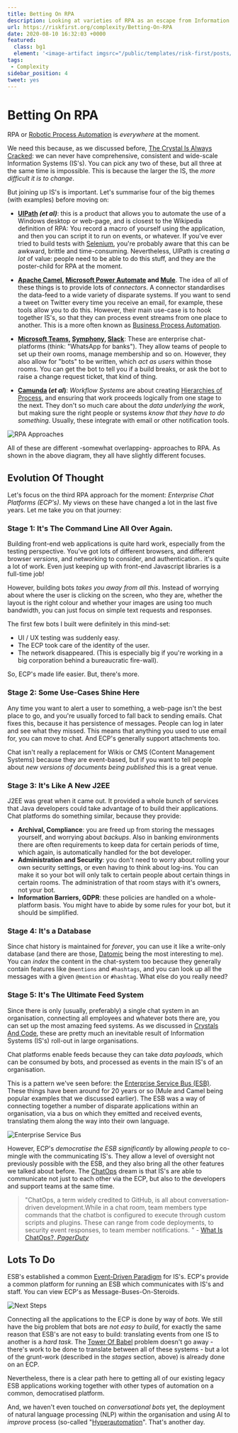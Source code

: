 ```yaml
---
title: Betting On RPA
description: Looking at varieties of RPA as an escape from Information System incompatibility.
url: https://riskfirst.org/complexity/Betting-On-RPA
date: 2020-08-10 16:32:03 +0000
featured: 
  class: bg1
  element: '<image-artifact imgsrc="/public/templates/risk-first/posts/bot.svg">Betting On RPA</image-artifact>'
tags:
 - Complexity
sidebar_position: 4
tweet: yes
---
```


# Betting On RPA

RPA or [Robotic Process Automation](https://en.wikipedia.org/wiki/Robotic_process_automation) is _everywhere_ at the moment.  

We need this because, as we discussed before, [The Crystal Is Always Cracked](Crystals-And-Code.md):  we can never have comprehensive, consistent and wide-scale Information Systems (IS's).   You can pick any two of these, but all three at the same time is impossible.  This is because the larger the IS, the _more difficult it is to change_.

But joining up IS's is important.  Let's summarise four of the big themes (with examples) before moving on:

- **[UIPath](https://www.uipath.com) _(et al)_**:  this is a product that allows you to automate the use of a Windows desktop or web-page, and is closest to the Wikipedia definition of RPA:  You record a macro of yourself using the application, and then you can script it to run on events, or whatever.  If you've ever tried to build tests with [Selenium](https://en.wikipedia.org/wiki/Selenium_(software)), you're probably aware that this can be awkward, brittle and time-consuming.   Nevertheless, UIPath is creating _a lot_ of value:  people need to be able to do this stuff, and they are the poster-child for RPA at the moment.

- **[Apache Camel](https://camel.apache.org), [Microsoft Power Automate](https://us.flow.microsoft.com/en-us/) and [Mule](https://www.mulesoft.com)**.  The idea of all of these things is to provide lots of _connectors_.  A connector standardises the data-feed to a wide variety of disparate systems.   If you want to send a tweet on Twitter every time you receive an email, for example, these tools allow you to do this.  However, their main use-case is to hook together IS's, so that they can process event streams from one place to another.   This is a more often known as [Business Process Automation](https://en.wikipedia.org/wiki/Business_process_automation). 

- **[Microsoft Teams](https://products.office.com/en-US/microsoft-teams/group-chat-software), [Symphony](https://symphony.com), [Slack](https://slack.com)**:  These are enterprise chat-platforms (think: "WhatsApp for banks"). They allow teams of people to set up their own rooms, manage membership and so on.  However, they also allow for "bots" to be written, which _act as users_ within those rooms.  You can get the bot to tell you if a build breaks, or ask the bot to raise a change request ticket, that kind of thing.

- **[Camunda](https://camunda.com/download/) (_et al_)**: _Workflow Systems_ are about creating [Hierarchies of Process](Towers-Of-Abstraction.md), and ensuring that work proceeds logically from one stage to the next.  They don't so much care about the _data underlying the work_, but making sure the right people or systems _know that they have to do something_.  Usually, these integrate with email or other notification tools.

![RPA Approaches](/img/complexity/rpa-1.png)

All of these are different -somewhat overlapping- approaches to RPA.  As shown in the above diagram, they all have slightly different focuses. 

## Evolution Of Thought

Let's focus on the third RPA approach for the moment:  _Enterprise Chat Platforms (ECP's)_.  My views on these have changed a lot in the last five years.  Let me take you on that journey:

### Stage 1:  It's The Command Line All Over Again.

Building front-end web applications is quite hard work, especially from the testing perspective.   You've got lots of different browsers, and different browser _versions_, and networking to consider, and authentication.. it's quite a lot of work.  Even just keeping up with front-end Javascript libraries is a full-time job!

However, building bots _takes you away from all this_.  Instead of worrying about where the user is clicking on the screen, who they are, whether the layout is the right colour and whether your images are using too much bandwidth, you can just focus on simple text requests and responses.

The first few bots I built were definitely in this mind-set:  

 - UI / UX testing was suddenly easy.  
 - The ECP took care of the identity of the user.
 - The network disappeared.  (This is especially big if you're working in a big corporation behind a bureaucratic fire-wall).

So, ECP's made life easier.   But, there's more.

### Stage 2:  Some Use-Cases Shine Here

Any time you want to alert a user to something, a web-page isn't the best place to go, and you're usually forced to fall back to sending emails.   Chat fixes this, because it has persistence of messages.  People can log in later and see what they missed.   This means that anything you used to use email for, you can move to chat.  And ECP's generally support attachments too.

Chat isn't really a replacement for Wikis or CMS (Content Management Systems) because they are event-based, but if you want to tell people about _new versions of documents being published_ this is a great venue.

### Stage 3:  It's Like A New J2EE

J2EE was great when it came out.  It provided a whole bunch of services that Java developers could take advantage of to build their applications.   
Chat platforms do something similar, because they provide:

- **Archival, Compliance**:  you are freed up from storing the messages yourself, and worrying about _backups_.  Also in banking environments there are often requirements to keep data for certain periods of time, which again, is automatically handled for the bot developer.
- **Administration and Security**:  you don't need to worry about rolling your own security settings, or even having to think about log-ins.  You can make it so your bot will only talk to certain people about certain things in certain rooms.  The administration of that room stays with it's owners, not your bot.
- **Information Barriers, GDPR**: these policies are handled on a whole-platform basis.  You might have to abide by some rules for your bot, but it should be simplified.

### Stage 4:  It's a Database

Since chat history is maintained for _forever_, you can use it like a write-only database (and there are those, [Datomic](https://datomic.com) being the most interesting to me).  You can _index_ the content in the chat-system too because they generally contain features like `@mentions` and `#hashtags`, and you can look up all the messages with a given `@mention` or `#hashtag`.  What else do you really need?

### Stage 5:  It's The Ultimate Feed System

Since there is only (usually, preferably) a single chat system in an organisation, connecting all employees and whatever bots there are, you can set up the most amazing feed systems.  As we discussed in [Crystals And Code](Crystals-And-Code.md), these are pretty much an inevitable result of Information Systems (IS's) roll-out in large organisations.

Chat platforms enable feeds because they can take _data payloads_, which can be consumed by bots, and processed as events in the main IS's of an organisation.

This is a pattern we've seen before:  the [Enterprise Service Bus (ESB)](https://en.wikipedia.org/wiki/Enterprise_service_bus).  These things have been around for 20 years or so (Mule and Camel being popular examples that we discussed earlier).  The ESB was a way of connecting together a number of disparate applications within an organisation, via a bus on which they emitted and received events, translating them along the way into their own language.

![Enterprise Service Bus](/img/complexity/esb.png)

However, ECP's _democratise the ESB significantly_ by allowing _people_ to co-mingle with the communicating IS's.  They allow a level of oversight not previously possible with the ESB, and they also bring all the other features we talked about before.   The [ChatOps](https://www.pagerduty.com/blog/what-is-chatops/) dream is that IS's are able to communicate not just to each other via the ECP, but also to the developers and support teams at the same time.

> "ChatOps, a term widely credited to GitHub, is all about conversation-driven development.While in a chat room, team members type commands that the chatbot is configured to execute through custom scripts and plugins. These can range from code deployments, to security event responses, to team member notifications. " - [What Is ChatOps?, _PagerDuty_](https://www.pagerduty.com/blog/what-is-chatops/)

## Lots To Do

ESB's established a common [Event-Driven Paradigm](https://en.wikipedia.org/wiki/Event-driven_architecture) for IS's.  ECP's provide a common platform for running an ESB which communicates with IS's and staff.  You can view ECP's as Message-Buses-On-Steroids.  

![Next Steps](/img/complexity/rpa-2.png)

Connecting all the applications to the ECP is done by way of _bots_.  We still have the big problem that bots are _not easy to build_, for exactly the same reason that ESB's are not easy to build:  translating events from one IS to another is a _hard task_.  The [Tower Of Babel](Towers-Of-Abstraction.md) problem doesn't go away - there's work to be done to translate between all of these systems - but a lot of the grunt-work (described in the _stages_ section, above) is already done on an ECP.

Nevertheless, there is a clear path here to getting all of our existing legacy ESB applications working together with other types of automation on a common, democratised platform.

And, we haven't even touched on _conversational bots_ yet, the deployment of natural language processing (NLP) within the organisation and using AI to _improve_ process (so-called "[Hyperautomation](https://en.wikipedia.org/wiki/Robotic_process_automation#Hyperautomation)".  That's another day.

